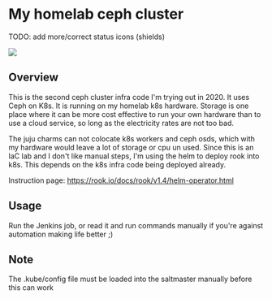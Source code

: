 # My homelab ceph cluster
TODO:  add more/correct status icons (shields)

![](https://img.shields.io/badge/juju-2.0+-brightgreen.svg)

## Overview
This is the second ceph cluster infra code I'm trying out in 2020.  It uses Ceph on K8s.
It is running on my homelab k8s hardware.
Storage is one place where it can be more cost effective to run your own hardware than to use a cloud service, so long as the electricity rates are not too bad.

The juju charms can not colocate k8s workers and ceph osds, which with my hardware would leave a lot of storage or cpu un used.
Since this is an IaC lab and I don't like manual steps, I'm using the helm to deploy rook into k8s.
This depends on the k8s infra code being deployed already.

Instruction page:  https://rook.io/docs/rook/v1.4/helm-operator.html

## Usage
Run the Jenkins job, or read it and run commands manually if you're against automation making life better  ;)

## Note
The .kube/config file must be loaded into the saltmaster manually before this can work

